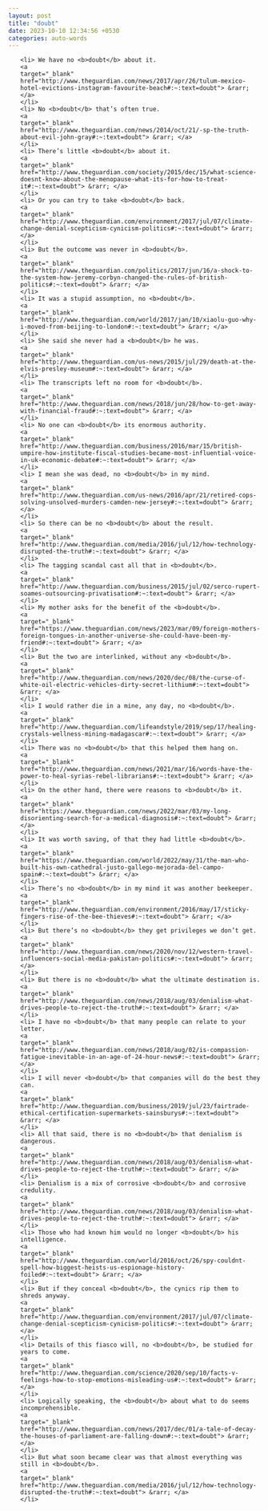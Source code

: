 ```yaml
---
layout: post
title: "doubt"
date: 2023-10-10 12:34:56 +0530
categories: auto-words
---
```

<ol>

    <li> We have no <b>doubt</b> about it.
    <a 
    target="_blank" 
    href="http://www.theguardian.com/news/2017/apr/26/tulum-mexico-hotel-evictions-instagram-favourite-beach#:~:text=doubt"> &rarr; </a>
    </li>
    <li> No <b>doubt</b> that’s often true.
    <a 
    target="_blank" 
    href="http://www.theguardian.com/news/2014/oct/21/-sp-the-truth-about-evil-john-gray#:~:text=doubt"> &rarr; </a>
    </li>
    <li> There’s little <b>doubt</b> about it.
    <a 
    target="_blank" 
    href="http://www.theguardian.com/society/2015/dec/15/what-science-doesnt-know-about-the-menopause-what-its-for-how-to-treat-it#:~:text=doubt"> &rarr; </a>
    </li>
    <li> Or you can try to take <b>doubt</b> back.
    <a 
    target="_blank" 
    href="http://www.theguardian.com/environment/2017/jul/07/climate-change-denial-scepticism-cynicism-politics#:~:text=doubt"> &rarr; </a>
    </li>
    <li> But the outcome was never in <b>doubt</b>.
    <a 
    target="_blank" 
    href="http://www.theguardian.com/politics/2017/jun/16/a-shock-to-the-system-how-jeremy-corbyn-changed-the-rules-of-british-politics#:~:text=doubt"> &rarr; </a>
    </li>
    <li> It was a stupid assumption, no <b>doubt</b>.
    <a 
    target="_blank" 
    href="http://www.theguardian.com/world/2017/jan/10/xiaolu-guo-why-i-moved-from-beijing-to-london#:~:text=doubt"> &rarr; </a>
    </li>
    <li> She said she never had a <b>doubt</b> he was.
    <a 
    target="_blank" 
    href="http://www.theguardian.com/us-news/2015/jul/29/death-at-the-elvis-presley-museum#:~:text=doubt"> &rarr; </a>
    </li>
    <li> The transcripts left no room for <b>doubt</b>.
    <a 
    target="_blank" 
    href="http://www.theguardian.com/news/2018/jun/28/how-to-get-away-with-financial-fraud#:~:text=doubt"> &rarr; </a>
    </li>
    <li> No one can <b>doubt</b> its enormous authority.
    <a 
    target="_blank" 
    href="http://www.theguardian.com/business/2016/mar/15/british-umpire-how-institute-fiscal-studies-became-most-influential-voice-in-uk-economic-debate#:~:text=doubt"> &rarr; </a>
    </li>
    <li> I mean she was dead, no <b>doubt</b> in my mind.
    <a 
    target="_blank" 
    href="http://www.theguardian.com/us-news/2016/apr/21/retired-cops-solving-unsolved-murders-camden-new-jersey#:~:text=doubt"> &rarr; </a>
    </li>
    <li> So there can be no <b>doubt</b> about the result.
    <a 
    target="_blank" 
    href="http://www.theguardian.com/media/2016/jul/12/how-technology-disrupted-the-truth#:~:text=doubt"> &rarr; </a>
    </li>
    <li> The tagging scandal cast all that in <b>doubt</b>.
    <a 
    target="_blank" 
    href="http://www.theguardian.com/business/2015/jul/02/serco-rupert-soames-outsourcing-privatisation#:~:text=doubt"> &rarr; </a>
    </li>
    <li> My mother asks for the benefit of the <b>doubt</b>.
    <a 
    target="_blank" 
    href="https://www.theguardian.com/news/2023/mar/09/foreign-mothers-foreign-tongues-in-another-universe-she-could-have-been-my-friend#:~:text=doubt"> &rarr; </a>
    </li>
    <li> But the two are interlinked, without any <b>doubt</b>.
    <a 
    target="_blank" 
    href="http://www.theguardian.com/news/2020/dec/08/the-curse-of-white-oil-electric-vehicles-dirty-secret-lithium#:~:text=doubt"> &rarr; </a>
    </li>
    <li> I would rather die in a mine, any day, no <b>doubt</b>.
    <a 
    target="_blank" 
    href="http://www.theguardian.com/lifeandstyle/2019/sep/17/healing-crystals-wellness-mining-madagascar#:~:text=doubt"> &rarr; </a>
    </li>
    <li> There was no <b>doubt</b> that this helped them hang on.
    <a 
    target="_blank" 
    href="http://www.theguardian.com/news/2021/mar/16/words-have-the-power-to-heal-syrias-rebel-librarians#:~:text=doubt"> &rarr; </a>
    </li>
    <li> On the other hand, there were reasons to <b>doubt</b> it.
    <a 
    target="_blank" 
    href="https://www.theguardian.com/news/2022/mar/03/my-long-disorienting-search-for-a-medical-diagnosis#:~:text=doubt"> &rarr; </a>
    </li>
    <li> It was worth saving, of that they had little <b>doubt</b>.
    <a 
    target="_blank" 
    href="https://www.theguardian.com/world/2022/may/31/the-man-who-built-his-own-cathedral-justo-gallego-mejorada-del-campo-spain#:~:text=doubt"> &rarr; </a>
    </li>
    <li> There’s no <b>doubt</b> in my mind it was another beekeeper.
    <a 
    target="_blank" 
    href="http://www.theguardian.com/environment/2016/may/17/sticky-fingers-rise-of-the-bee-thieves#:~:text=doubt"> &rarr; </a>
    </li>
    <li> But there’s no <b>doubt</b> they get privileges we don’t get.
    <a 
    target="_blank" 
    href="http://www.theguardian.com/news/2020/nov/12/western-travel-influencers-social-media-pakistan-politics#:~:text=doubt"> &rarr; </a>
    </li>
    <li> But there is no <b>doubt</b> what the ultimate destination is.
    <a 
    target="_blank" 
    href="http://www.theguardian.com/news/2018/aug/03/denialism-what-drives-people-to-reject-the-truth#:~:text=doubt"> &rarr; </a>
    </li>
    <li> I have no <b>doubt</b> that many people can relate to your letter.
    <a 
    target="_blank" 
    href="http://www.theguardian.com/news/2018/aug/02/is-compassion-fatigue-inevitable-in-an-age-of-24-hour-news#:~:text=doubt"> &rarr; </a>
    </li>
    <li> I will never <b>doubt</b> that companies will do the best they can.
    <a 
    target="_blank" 
    href="http://www.theguardian.com/business/2019/jul/23/fairtrade-ethical-certification-supermarkets-sainsburys#:~:text=doubt"> &rarr; </a>
    </li>
    <li> All that said, there is no <b>doubt</b> that denialism is dangerous.
    <a 
    target="_blank" 
    href="http://www.theguardian.com/news/2018/aug/03/denialism-what-drives-people-to-reject-the-truth#:~:text=doubt"> &rarr; </a>
    </li>
    <li> Denialism is a mix of corrosive <b>doubt</b> and corrosive credulity.
    <a 
    target="_blank" 
    href="http://www.theguardian.com/news/2018/aug/03/denialism-what-drives-people-to-reject-the-truth#:~:text=doubt"> &rarr; </a>
    </li>
    <li> Those who had known him would no longer <b>doubt</b> his intelligence.
    <a 
    target="_blank" 
    href="http://www.theguardian.com/world/2016/oct/26/spy-couldnt-spell-how-biggest-heists-us-espionage-history-foiled#:~:text=doubt"> &rarr; </a>
    </li>
    <li> But if they conceal <b>doubt</b>, the cynics rip them to shreds anyway.
    <a 
    target="_blank" 
    href="http://www.theguardian.com/environment/2017/jul/07/climate-change-denial-scepticism-cynicism-politics#:~:text=doubt"> &rarr; </a>
    </li>
    <li> Details of this fiasco will, no <b>doubt</b>, be studied for years to come.
    <a 
    target="_blank" 
    href="http://www.theguardian.com/science/2020/sep/10/facts-v-feelings-how-to-stop-emotions-misleading-us#:~:text=doubt"> &rarr; </a>
    </li>
    <li> Logically speaking, the <b>doubt</b> about what to do seems incomprehensible.
    <a 
    target="_blank" 
    href="http://www.theguardian.com/news/2017/dec/01/a-tale-of-decay-the-houses-of-parliament-are-falling-down#:~:text=doubt"> &rarr; </a>
    </li>
    <li> But what soon became clear was that almost everything was still in <b>doubt</b>.
    <a 
    target="_blank" 
    href="http://www.theguardian.com/media/2016/jul/12/how-technology-disrupted-the-truth#:~:text=doubt"> &rarr; </a>
    </li>